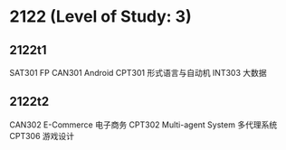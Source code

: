 # 2122 (Level of Study: 3)

## 2122t1
SAT301 FP
CAN301 Android
CPT301 形式语言与自动机
INT303 大数据

## 2122t2
CAN302 E-Commerce 电子商务
CPT302 Multi-agent System 多代理系统
CPT306 游戏设计


